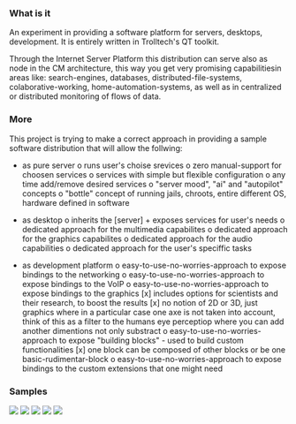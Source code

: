 
### What is it
An experiment in providing a software platform for servers, desktops, development.
It is entirely written in Trolltech's QT toolkit.


Through the Internet Server Platform this distribution can serve 
also as node in the CM architecture,
this way you get very promising capabilitiesin areas like:
search-engines, databases, distributed-file-systems, colaborative-working, 
home-automation-systems, as well as in centralized or distributed monitoring of flows of data.

### More
This project is trying to make a correct approach in providing a sample software distribution
 that will allow the follwing:

 - as pure server
     o runs user's choise srevices
     o zero manual-support for choosen services
     o services with simple but flexible configuration
     o any time add/remove desired services
     o "server mood", "ai" and "autopilot" concepts
     o "bottle" concept of running jails, chroots, entire different OS, hardware defined in software

 - as desktop
     o inherits the [server] + exposes services for user's needs
     o dedicated approach for the multimedia capabilites
     o dedicated approach for the graphics capabilites
     o dedicated approach for the audio capabilities
     o dedicated approach for the user's speciffic tasks

 - as development platform
     o easy-to-use-no-worries-approach to expose bindings to the networking
     o easy-to-use-no-worries-approach to expose bindings to the VoIP
     o easy-to-use-no-worries-approach to expose bindings to the graphics
         [x] includes options for scientists and their research, to boost the results
         [x] no notion of 2D or 3D, just graphics where in a particular case one axe is not taken into account,
         think of this as a filter to the humans eye perceptiop where you can add another dimentions not only substract
     o easy-to-use-no-worries-approach to expose "building blocks" - used to build custom functionalities
         [x] one block can be composed of other blocks or be one basic-rudimentar-block
     o easy-to-use-no-worries-approach to expose bindings to the custom extensions that one might need 


### Samples
![](https://raw.github.com/ukoreh/freebsddistro/master/developer.png) 
![](https://raw.github.com/ukoreh/freebsddistro/master/research-docs/old_docs/dev.png) 
![](https://raw.github.com/ukoreh/freebsddistro/master/research-docs/old_docs/downloader/res/sc1.jpg) 
![](https://raw.github.com/ukoreh/freebsddistro/master/research-docs/old_docs/mediaplayer/_s.png) 
![](https://raw.github.com/ukoreh/freebsddistro/master/research-docs/old_docs/res/kde/4.png) 
